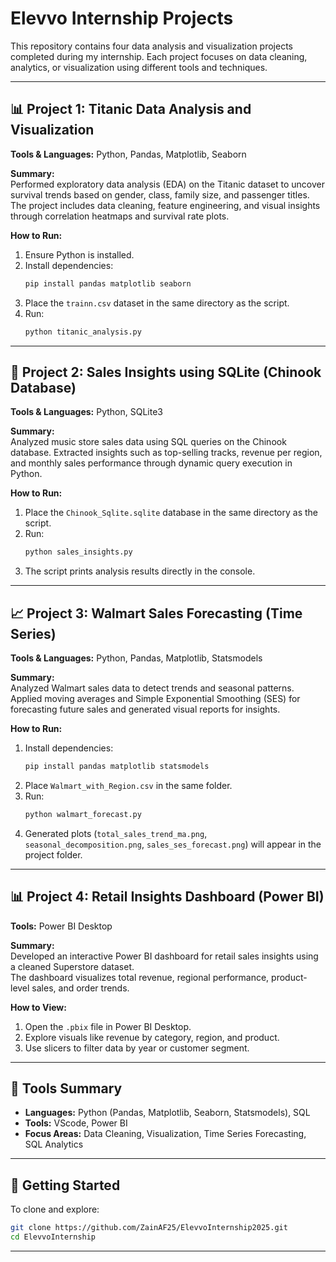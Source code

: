 # Elevvo Internship Projects

This repository contains four data analysis and visualization projects completed during my internship. Each project focuses on data cleaning, analytics, or visualization using different tools and techniques.

---

## 📊 Project 1: Titanic Data Analysis and Visualization
**Tools & Languages:** Python, Pandas, Matplotlib, Seaborn  

**Summary:**  
Performed exploratory data analysis (EDA) on the Titanic dataset to uncover survival trends based on gender, class, family size, and passenger titles. The project includes data cleaning, feature engineering, and visual insights through correlation heatmaps and survival rate plots.

**How to Run:**
1. Ensure Python is installed.  
2. Install dependencies:
   ```bash
   pip install pandas matplotlib seaborn
   ```
3. Place the `trainn.csv` dataset in the same directory as the script.  
4. Run:
   ```bash
   python titanic_analysis.py
   ```

---

## 💾 Project 2: Sales Insights using SQLite (Chinook Database)
**Tools & Languages:** Python, SQLite3  

**Summary:**  
Analyzed music store sales data using SQL queries on the Chinook database. Extracted insights such as top-selling tracks, revenue per region, and monthly sales performance through dynamic query execution in Python.

**How to Run:**
1. Place the `Chinook_Sqlite.sqlite` database in the same directory as the script.  
2. Run:
   ```bash
   python sales_insights.py
   ```
3. The script prints analysis results directly in the console.

---

## 📈 Project 3: Walmart Sales Forecasting (Time Series)
**Tools & Languages:** Python, Pandas, Matplotlib, Statsmodels  

**Summary:**  
Analyzed Walmart sales data to detect trends and seasonal patterns. Applied moving averages and Simple Exponential Smoothing (SES) for forecasting future sales and generated visual reports for insights.

**How to Run:**
1. Install dependencies:
   ```bash
   pip install pandas matplotlib statsmodels
   ```
2. Place `Walmart_with_Region.csv` in the same folder.  
3. Run:
   ```bash
   python walmart_forecast.py
   ```
4. Generated plots (`total_sales_trend_ma.png`, `seasonal_decomposition.png`, `sales_ses_forecast.png`) will appear in the project folder.

---

## 📊 Project 4: Retail Insights Dashboard (Power BI)
**Tools:** Power BI Desktop  

**Summary:**  
Developed an interactive Power BI dashboard for retail sales insights using a cleaned Superstore dataset.  
The dashboard visualizes total revenue, regional performance, product-level sales, and order trends.

**How to View:**
1. Open the `.pbix` file in Power BI Desktop.  
2. Explore visuals like revenue by category, region, and product.  
3. Use slicers to filter data by year or customer segment.

---

## 🧰 Tools Summary
- **Languages:** Python (Pandas, Matplotlib, Seaborn, Statsmodels), SQL  
- **Tools:**  VScode, Power BI
- **Focus Areas:** Data Cleaning, Visualization, Time Series Forecasting, SQL Analytics

---

## 🚀 Getting Started
To clone and explore:
```bash
git clone https://github.com/ZainAF25/ElevvoInternship2025.git
cd ElevvoInternship
```

---
